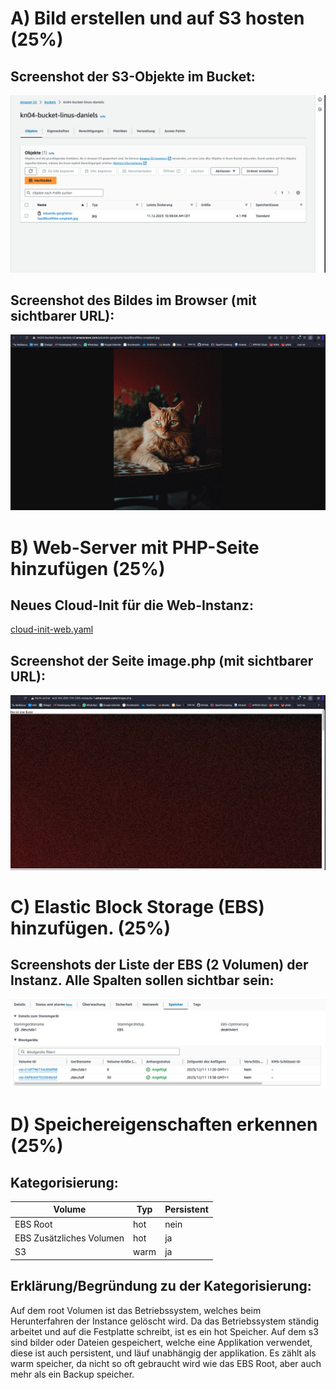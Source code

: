 # A) Bild erstellen und auf S3 hosten (25%)

## Screenshot der S3-Objekte im Bucket:
![img.png](images/Bildschirmfoto%202023-12-11%20um%2011.11.45.png)

## Screenshot des Bildes im Browser (mit sichtbarer URL):
![img.png](images/Bildschirmfoto%202023-12-11%20um%2011.07.05.png)

# B) Web-Server mit PHP-Seite hinzufügen (25%)

## Neues Cloud-Init für die Web-Instanz:
[cloud-init-web.yaml](./cloud-init-web.yaml)

## Screenshot der Seite image.php (mit sichtbarer URL):
![img.png](images/Bildschirmfoto%202023-12-11%20um%2011.37.25.png)

# C) Elastic Block Storage (EBS) hinzufügen. (25%)

## Screenshots der Liste der EBS (2 Volumen) der Instanz. Alle Spalten sollen sichtbar sein:
![img.png](images/Bildschirmfoto%202023-12-11%20um%2013.41.04.png)

# D) Speichereigenschaften erkennen (25%)


## Kategorisierung:

Volume   | Typ  | Persistent
-------- |------| --------
EBS Root  | hot  | nein
EBS Zusätzliches Volumen | hot  | ja
S3 | warm | ja


## Erklärung/Begründung zu der Kategorisierung:

Auf dem root Volumen ist das Betriebssystem, welches beim Herunterfahren der Instance gelöscht wird. Da das Betriebssystem ständig arbeitet und auf die Festplatte schreibt, ist es ein hot Speicher.
Auf dem s3 sind bilder oder Dateien gespeichert, welche eine Applikation verwendet, diese ist auch persistent, und läuf unabhängig der applikation. Es zählt als warm speicher, da nicht so oft gebraucht wird wie das EBS Root, aber auch mehr als ein Backup speicher.
